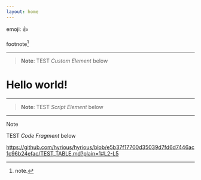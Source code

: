 ```yaml
---
layout: home
---
```


emoji: :+1:

footnote[^1]

[^1]: note.

- - -

> **Note**: TEST _Custom Element_ below

<i-hello />
<i-world></i-world>
<i-meow word="hello, world!"></i-meow>
<i-wrapper><h1>Hello world!</h1></i-wrapper>

- - -

> **Note**: TEST _Script Element_ below

<script src="https://example.org" type="module"></script>

- - -

> [!NOTE]
> TEST _Code Fragment_ below

https://github.com/hyrious/hyrious/blob/e5b37f17700d35039d7fd6d7446ac1c96b24efac/TEST_TABLE.md?plain=1#L2-L5
